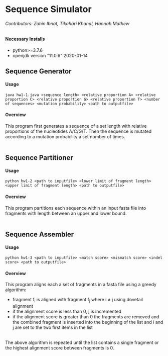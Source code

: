 # Sequence Simulator
###### Contributors: Zahin Ibnat, Tikahari Khanal, Hannah Mathew
#### Necessary Installs
* python>=3.7.6
* openjdk version "11.0.6" 2020-01-14

## Sequence Generator<br/>
#### Usage
    java hw1-1.java <sequence length> <relative proportion A> <relative proportion C> <relative proportion G> <relative proportion T> <number of sequences> <mutation probability> <path to outputfile>
#### Overview
This program first generates a sequence of a set length with relative proportions of the nucleotides A/C/G/T. Then the sequence is mutated according to a mutation probability a set number of times. 
<br/>
<br/>


## Sequence Partitioner<br/>
#### Usage
    python hw1-2 <path to inputfile> <lower limit of fragment length> <upper limit of fragment length> <path to outputfile>
#### Overview
This program partitions each sequence within an input fasta file into fragments with length between an upper and lower bound. <br/>
<br/>
## Sequence Assembler<br/>
#### Usage
    python hw1-3 <path to inputfile> <match score> <mismatch score> <indel score> <path to outputfile>
#### Overview
This program aligns each a set of fragments in a fasta file using a greedy algorithm:<br/>
- fragment f<sub>i</sub> is aligned with fragment f<sub>j</sub> where i &ne; j using dovetail alignment
- if the alignment score is less than 0, j is incremented
- if the alignment score is greater than 0 the fragments are removed and the combined fragment is inserted into the beginning of the list and i and j are set to the two first items in the list
<br/>
The above algorithm is repeated until the list contains a single fragment or the highest alignment score between fragments is 0.
